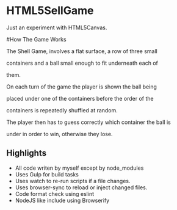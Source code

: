 # HTML5SellGame
Just an experiment with HTML5Canvas.

#How The Game Works

The Shell Game, involves a flat surface, a row of three small

containers and a ball small enough to fit underneath each of

them.

On each turn of the game the player is shown the ball being

placed under one of the containers before the order of the

containers is repeatedly shuffled at random.

The player then has to guess correctly which container the ball is

under in order to win, otherwise they lose.

## Highlights
* All code writen by myself except by node_modules
* Uses Gulp for build tasks
* Uses watch to re-run scripts if a file changes.
* Uses browser-sync to reload or inject changed files.
* Code format check using eslint
* NodeJS like include using Browserify